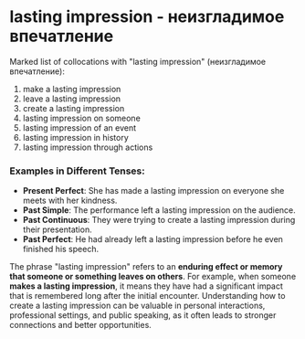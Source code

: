 # lasting impression - неизгладимое впечатление

Marked list of collocations with "lasting impression" (неизгладимое впечатление):

1. make a lasting impression  
2. leave a lasting impression  
3. create a lasting impression  
4. lasting impression on someone  
5. lasting impression of an event  
6. lasting impression in history  
7. lasting impression through actions  

### Examples in Different Tenses:

- **Present Perfect**: She has made a lasting impression on everyone she meets with her kindness.  
- **Past Simple**: The performance left a lasting impression on the audience.  
- **Past Continuous**: They were trying to create a lasting impression during their presentation.  
- **Past Perfect**: He had already left a lasting impression before he even finished his speech.  

The phrase "lasting impression" refers to an **enduring effect or memory that someone or something leaves on others**. For example, when someone **makes a lasting impression**, it means they have had a significant impact that is remembered long after the initial encounter. Understanding how to create a lasting impression can be valuable in personal interactions, professional settings, and public speaking, as it often leads to stronger connections and better opportunities.
